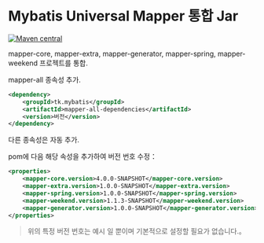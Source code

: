 # Mybatis Universal Mapper 통합 Jar 

[![Maven central](https://maven-badges.herokuapp.com/maven-central/tk.mybatis/mapper-all-dependencies/badge.svg)](https://maven-badges.herokuapp.com/maven-central/tk.mybatis/mapper-all-dependencies)

mapper-core, mapper-extra, mapper-generator, mapper-spring, mapper-weekend 프로젝트를 통합.

mapper-all 종속성 추가.

```xml
<dependency>
    <groupId>tk.mybatis</groupId>
    <artifactId>mapper-all-dependencies</artifactId>
    <version>버전</version>
</dependency>
```

다른 종속성은 자동 추가.

pom에 다음 해당 속성을 추가하여 버전 번호 수정： 

```xml
<properties>
    <mapper-core.version>4.0.0-SNAPSHOT</mapper-core.version>
    <mapper-extra.version>1.0.0-SNAPSHOT</mapper-extra.version>
    <mapper-spring.version>1.0.0-SNAPSHOT</mapper-spring.version>
    <mapper-weekend.version>1.1.3-SNAPSHOT</mapper-weekend.version>
    <mapper-generator.version>1.0.0-SNAPSHOT</mapper-generator.version>
</properties>
```

>위의 특정 버전 번호는 예시 일 뿐이며 기본적으로 설정할 필요가 없습니다.。